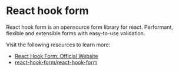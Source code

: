 # React hook form

React hook form is an opensource form library for react. Performant, flexible and extensible forms with easy-to-use validation.

Visit the following resources to learn more:

- [React Hook Form: Official Website](https://react-hook-form.com/)
- [react-hook-form/react-hook-form](https://github.com/react-hook-form/react-hook-form)
